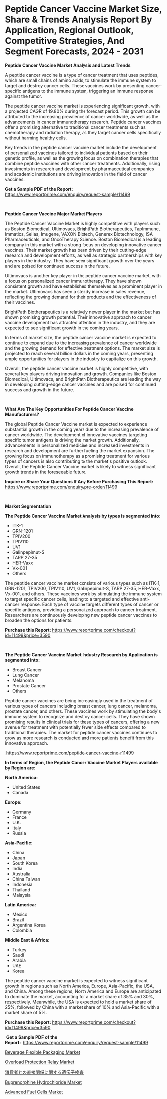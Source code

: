 <p><h1>Peptide Cancer Vaccine Market Size, Share & Trends Analysis Report By Application, Regional Outlook, Competitive Strategies, And Segment Forecasts, 2024 - 2031</h1></p><p><strong>Peptide Cancer Vaccine Market Analysis and Latest Trends</strong></p>
<p><p>A peptide cancer vaccine is a type of cancer treatment that uses peptides, which are small chains of amino acids, to stimulate the immune system to target and destroy cancer cells. These vaccines work by presenting cancer-specific antigens to the immune system, triggering an immune response against the tumor.</p><p>The peptide cancer vaccine market is experiencing significant growth, with a projected CAGR of 19.80% during the forecast period. This growth can be attributed to the increasing prevalence of cancer worldwide, as well as the advancements in cancer immunotherapy research. Peptide cancer vaccines offer a promising alternative to traditional cancer treatments such as chemotherapy and radiation therapy, as they target cancer cells specifically without harming healthy cells.</p><p>Key trends in the peptide cancer vaccine market include the development of personalized vaccines tailored to individual patients based on their genetic profile, as well as the growing focus on combination therapies that combine peptide vaccines with other cancer treatments. Additionally, rising investments in research and development by pharmaceutical companies and academic institutions are driving innovation in the field of cancer vaccines.</p></p>
<p><strong>Get a Sample PDF of the Report:&nbsp;</strong> <a href="https://www.reportprime.com/enquiry/request-sample/11499">https://www.reportprime.com/enquiry/request-sample/11499</a></p>
<p>&nbsp;</p>
<p><strong>Peptide Cancer Vaccine Major Market Players</strong></p>
<p><p>The Peptide Cancer Vaccine Market is highly competitive with players such as Boston Biomedical, Ultimovacs, BrightPath Biotherapeutics, TapImmune, Immatics, Sellas, Imugene, VAXON Biotech, Generex Biotechnology, ISA Pharmaceuticals, and OncoTherapy Science. Boston Biomedical is a leading company in this market with a strong focus on developing innovative cancer vaccines. Their market growth has been driven by their cutting-edge research and development efforts, as well as strategic partnerships with key players in the industry. They have seen significant growth over the years and are poised for continued success in the future.</p><p>Ultimovacs is another key player in the peptide cancer vaccine market, with a focus on personalized cancer immunotherapy. They have shown consistent growth and have established themselves as a prominent player in the market. Ultimovacs has seen a steady increase in sales revenue, reflecting the growing demand for their products and the effectiveness of their vaccines.</p><p>BrightPath Biotherapeutics is a relatively newer player in the market but has shown promising growth potential. Their innovative approach to cancer vaccine development has attracted attention in the industry, and they are expected to see significant growth in the coming years.</p><p>In terms of market size, the peptide cancer vaccine market is expected to continue to expand due to the increasing prevalence of cancer worldwide and the growing demand for effective treatment options. The market size is projected to reach several billion dollars in the coming years, presenting ample opportunities for players in the industry to capitalize on this growth.</p><p>Overall, the peptide cancer vaccine market is highly competitive, with several key players driving innovation and growth. Companies like Boston Biomedical, Ultimovacs, and BrightPath Biotherapeutics are leading the way in developing cutting-edge cancer vaccines and are poised for continued success and growth in the future.</p></p>
<p>&nbsp;</p>
<p><strong>What Are The Key Opportunities For Peptide Cancer Vaccine Manufacturers?</strong></p>
<p><p>The global Peptide Cancer Vaccine market is expected to experience substantial growth in the coming years due to the increasing prevalence of cancer worldwide. The development of innovative vaccines targeting specific tumor antigens is driving the market growth. Additionally, advancements in personalized medicine and increased investments in research and development are further fueling the market expansion. The growing focus on immunotherapy as a promising treatment for various types of cancers is also contributing to the market's positive outlook. Overall, the Peptide Cancer Vaccine market is likely to witness significant growth trends in the foreseeable future.</p></p>
<p><strong>Inquire or Share Your Questions If Any Before Purchasing This Report:</strong> <a href="https://www.reportprime.com/enquiry/pre-order/11499">https://www.reportprime.com/enquiry/pre-order/11499</a></p>
<p>&nbsp;</p>
<p><strong>Market Segmentation</strong></p>
<p><strong>The Peptide Cancer Vaccine Market Analysis by types is segmented into:</strong></p>
<p><ul><li>ITK-1</li><li>GRN-1201</li><li>TPIV200</li><li>TPIV110</li><li>UV1</li><li>Galinpepimut-S</li><li>TARP 27-35</li><li>HER-Vaxx</li><li>Vx-001</li><li>Others</li></ul></p>
<p><p>The peptide cancer vaccine market consists of various types such as ITK-1, GRN-1201, TPIV200, TPIV110, UV1, Galinpepimut-S, TARP 27-35, HER-Vaxx, Vx-001, and others. These vaccines work by stimulating the immune system to target specific cancer cells, leading to a targeted and effective anti-cancer response. Each type of vaccine targets different types of cancer or specific antigens, providing a personalized approach to cancer treatment. Researchers are continuously developing new peptide cancer vaccines to broaden the options for patients.</p></p>
<p><strong>Purchase this Report:&nbsp;</strong><a href="https://www.reportprime.com/checkout?id=11499&price=3590">https://www.reportprime.com/checkout?id=11499&price=3590</a></p>
<p>&nbsp;</p>
<p><strong>The Peptide Cancer Vaccine Market Industry Research by Application is segmented into:</strong></p>
<p><ul><li>Breast Cancer</li><li>Lung Cancer</li><li>Melanoma</li><li>Prostate Cancer</li><li>Others</li></ul></p>
<p><p>Peptide cancer vaccines are being increasingly used in the treatment of various types of cancers including breast cancer, lung cancer, melanoma, prostate cancer, and others. These vaccines work by stimulating the body's immune system to recognize and destroy cancer cells. They have shown promising results in clinical trials for these types of cancers, offering a new avenue for treatment with potentially fewer side effects compared to traditional therapies. The market for peptide cancer vaccines continues to grow as more research is conducted and more patients benefit from this innovative approach.</p></p>
<p><a href="https://www.reportprime.com/peptide-cancer-vaccine-r11499">&nbsp;https://www.reportprime.com/peptide-cancer-vaccine-r11499</a></p>
<p><strong>In terms of Region, the Peptide Cancer Vaccine Market Players available by Region are:</strong></p>
<p>
    <p> <strong> North America: </strong>
        <ul>
            <li>United States</li>
            <li>Canada</li>
        </ul>
        </p> 
    <p> <strong> Europe: </strong>
        <ul>
            <li>Germany</li>
            <li>France</li>
            <li>U.K.</li>
            <li>Italy</li>
            <li>Russia</li>
        </ul>
        </p> 
    <p> <strong> Asia-Pacific: </strong>
        <ul>
            <li>China</li>
            <li>Japan</li>
            <li>South Korea</li>
            <li>India</li>
            <li>Australia</li>
            <li>China Taiwan</li>
            <li>Indonesia</li>
            <li>Thailand</li>
            <li>Malaysia</li>
        </ul>
        </p> 
    <p> <strong> Latin America: </strong>
        <ul>
            <li>Mexico</li>
            <li>Brazil</li>
            <li>Argentina Korea</li>
            <li>Colombia</li>
        </ul>
        </p> 
    <p> <strong> Middle East & Africa: </strong>
        <ul>
            <li>Turkey</li>
            <li>Saudi</li>
            <li>Arabia</li>
            <li>UAE</li>
            <li>Korea</li>
        </ul>
    </p>
    </p>
<p><p>The peptide cancer vaccine market is expected to witness significant growth in regions such as North America, Europe, Asia-Pacific, the USA, and China. Among these regions, North America and Europe are anticipated to dominate the market, accounting for a market share of 35% and 30%, respectively. Meanwhile, the USA is expected to hold a market share of 25%, followed by China with a market share of 10% and Asia-Pacific with a market share of 5%.</p></p>
<p><strong>Purchase this Report: </strong><a href="https://www.reportprime.com/checkout?id=11499&price=3590">https://www.reportprime.com/checkout?id=11499&price=3590</a></p>
<p>&nbsp;<strong>Get a Sample PDF of the Report:&nbsp;&nbsp;</strong><a href="https://www.reportprime.com/enquiry/request-sample/11499">https://www.reportprime.com/enquiry/request-sample/11499</a></p>
<p><strong></strong></p>
<p><p><a href="https://issuu.com/reportprime-2/docs/beverage-flexible-packaging-market-size-2030.pptx">Beverage Flexible Packaging Market</a></p><p><a href="https://www.linkedin.com/pulse/overload-protection-relaynbspmarket-focuses-market-share-size-bfbpf">Overload Protection Relay Market</a></p><p><a href="https://github.com/KaydenJohns1964/Market-Research-Report-List-1/blob/main/964056882899.md">消費者との直接関係に関する遺伝子検査</a></p><p><a href="https://github.com/maudAbbott7/Market-Research-Report-List-1/blob/main/buprenorphine-hydrochloride-market.md">Buprenorphine Hydrochloride Market</a></p><p><a href="https://www.linkedin.com/pulse/advanced-fuel-cells-market-size-trends-complete-industry-r7c5e">Advanced Fuel Cells Market</a></p></p>